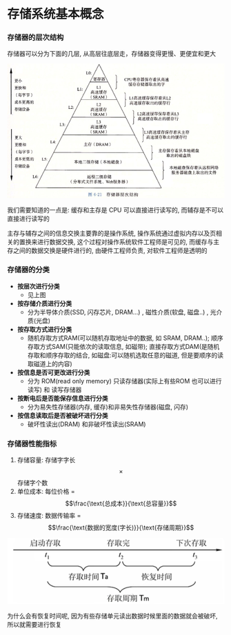 # 存储系统基本概念

### 存储器的层次结构

存储器可以分为下面的几层, 从高层往底层走，存储器变得更慢、更便宜和更大

![](./img/RAM-intro-0.png)

我们需要知道的一点是: 缓存和主存是 CPU 可以直接进行读写的, 而辅存是不可以直接进行读写的

主存与辅存之间的信息交换主要靠的是操作系统, 操作系统通过虚拟内存以及页相关的置换来进行数据交换, 这个过程对操作系统软件工程师是可见的, 而缓存与主存之间的数据交换是硬件进行的, 由硬件工程师负责, 对软件工程师是透明的

### 存储器的分类

* **按层次进行分类**
    * 见上图
* **按存储介质进行分类**
    * 分为半导体介质(SSD, 闪存芯片, DRAM...) , 磁性介质(软盘, 磁盘..) , 光介质(光盘)
* **按存取方式进行分类**
    * 随机存取方式RAM(可以随机存取地址中的数据, 如 SRAM, DRAM..); 顺序存取方式SAM(只能依次的读取信息, 如磁带); 直接存取方式DAM(是随机存取和顺序存取的结合, 如磁盘:可以随机选取任意的磁道, 但是要顺序的读取磁道上的内容)
* **按信息是否可更改进行分类**
    * 分为 ROM(read only memory) 只读存储器(实际上有些ROM 也可以进行读写) 和 读写存储器
* **按断电后是否能保存信息进行分类**
    * 分为易失性存储器(内存, 缓存)和非易失性存储器(磁盘, 闪存)
* **按信息读取后是否被破坏进行分类**
    * 破坏性读出(DRAM) 和非破坏性读出(SRAM)


### 存储器性能指标

1. 存储容量: 存储字字长 $$\times$$ 存储字个数
2. 单位成本: 每位价格 = $$\frac{\text{总成本}}{\text{总容量}}$$
3. 存储速度: 数据传输率 = $$\frac{\text{数据的宽度(字长)}}{\text{存储周期}}$$

![](./img/Snipaste_2025-06-18_16-24-42.png)

为什么会有恢复时间呢, 因为有些存储单元读出数据时候里面的数据就会被破坏, 所以就需要进行恢复

